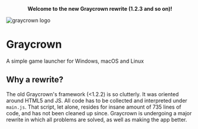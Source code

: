 <div align="center">
<b>Welcome to the new Graycrown rewrite (1.2.3 and so on)!</b>
</div>

![graycrown logo](https://zeankundev.github.io/Graycrown/assets/svg/logo.svg)
# Graycrown
A simple game launcher for Windows, macOS and Linux

## Why a rewrite?
The old Graycrown's framework (<1.2.2) is so clutterly. It was oriented around HTML5 and JS. All code has to be collected and interpreted under `main.js`. That script, let alone, resides for insane amount of 735 lines of code, and has not been cleaned up since. Graycrown is undergoing a major rewrite in which all problems are solved, as well as making the app better.